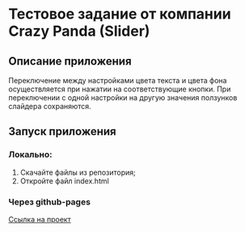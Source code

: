 # Тестовое задание от компании Crazy Panda (Slider)

## Описание приложения
Переключение между настройками цвета текста и цвета фона осуществляется при нажатии на соответствующие кнопки. При переключении с одной настройки на другую значения ползунков слайдера сохраняются.

## Запуск приложения
### Локально:
1. Скачайте файлы из репозитория;
2. Откройте файл index.html
### Через github-pages
[Ссылка на проект](<https://vot-tot-voronov.github.io/crazy-slider/>)
